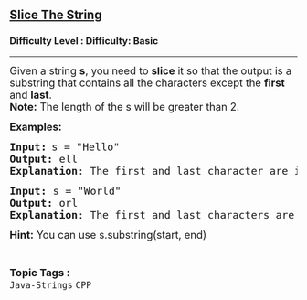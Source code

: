 <h2><a href="https://www.geeksforgeeks.org/problems/slice-the-string--141628/1&selectedLang=python3">Slice The String</a></h2><h3>Difficulty Level : Difficulty: Basic</h3><hr><div class="problems_problem_content__Xm_eO"><p><span style="font-size: 18px;">Given a string <strong>s</strong>, you need to <strong>slice</strong> it so that the output is a substring that contains all the characters except the <strong>first</strong> and <strong>last</strong>. <br><strong>Note:</strong> The length of the s will be greater than 2.&nbsp;<br></span></p>
<p><span style="font-size: 18px;"><strong>Examples:</strong></span></p>
<pre><span style="font-size: 18px;"><strong>Input:</strong></span> <span style="font-size: 18px;">s = "Hello"
<strong>Output:</strong> ell
<strong>Explanation</strong>: The first and last character are ignored.</span></pre>
<pre><span style="font-size: 18px;"><strong>Input: </strong>s = "World"<br><strong>Output: </strong>orl<br><strong>Explanation</strong>: The first and last characters are ignored.</span></pre>
<p><span style="font-size: 18px;"><strong>Hint:</strong> You can use s.substring(start, end)</span></p></div><br><p><span style=font-size:18px><strong>Topic Tags : </strong><br><code>Java-Strings</code>&nbsp;<code>CPP</code>&nbsp;